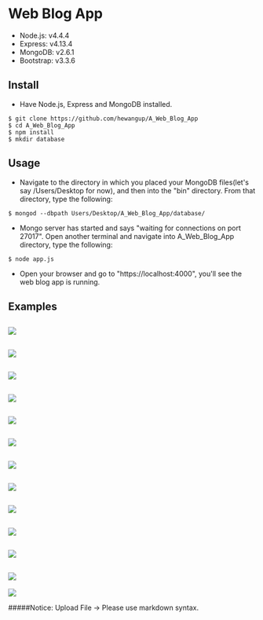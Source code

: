 # Web Blog App

- Node.js: v4.4.4
- Express: v4.13.4
- MongoDB: v2.6.1
- Bootstrap: v3.3.6

## Install
- Have Node.js, Express and MongoDB installed.
```
$ git clone https://github.com/hewangup/A_Web_Blog_App
$ cd A_Web_Blog_App
$ npm install 
$ mkdir database 
```

## Usage
- Navigate to the directory in which you placed your MongoDB files(let's say /Users/Desktop for now), and then into the "bin" directory. From that directory, type the following:
```
$ mongod --dbpath Users/Desktop/A_Web_Blog_App/database/
```
- Mongo server has started and says "waiting for connections on port 27017". Open another terminal and navigate into A_Web_Blog_App directory, type the following:
```
$ node app.js
```
- Open your browser and go to "https://localhost:4000", you'll see the web blog app is running.

## Examples

![](/public/images/s0.png)
---
![](/public/images/s1.png)
---
![](/public/images/s2.png)
---
![](/public/images/s3.png)
---
![](/public/images/s4.png)
---
![](/public/images/s5.png)
---
![](/public/images/s6.png)
---
![](/public/images/s6.5.png)
---
![](/public/images/s7.png)
---
![](/public/images/s8.png)
---
![](/public/images/s9.png)
---
![](/public/images/s10.png)
---
![](/public/images/s11.png)


#####Notice: Upload File -> Please use markdown syntax.
